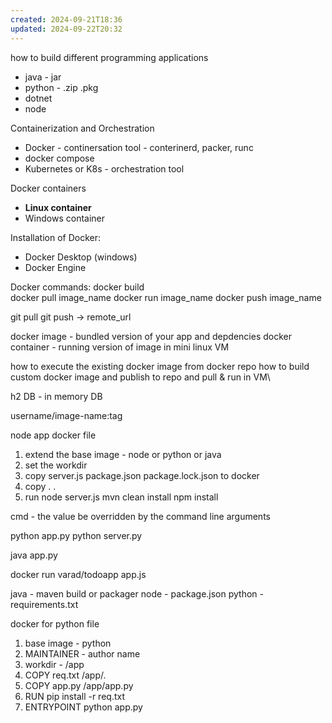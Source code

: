 ```yaml
---
created: 2024-09-21T18:36
updated: 2024-09-22T20:32
---
```



how to build different programming applications
-  java - jar
- python - .zip .pkg
- dotnet
- node

Containerization and Orchestration
-  Docker - continersation tool - conterinerd, packer, runc
- docker compose
- Kubernetes or K8s - orchestration tool

Docker containers
- **Linux container**
- Windows container

Installation of Docker:
- Docker Desktop (windows)
- Docker Engine

Docker commands:
docker build  
docker pull image_name
docker run image_name
docker push image_name

git pull
git push -> remote_url


docker image - bundled version of your app and depdencies
docker container - running version of image in mini linux VM

how to execute the existing docker image from docker repo
how to build custom docker image and publish to repo and pull & run in VM\


h2 DB - in memory DB

username/image-name:tag

node app docker file

1. extend the base image - node or python or java
2. set the workdir
3. copy server.js package.json package.lock.json to docker
4. copy . .
5. run node server.js
mvn clean install 
npm install 

cmd - the value be overridden by the command line arguments

python app.py
python server.py

java app.py

docker run varad/todoapp  app.js

java - maven build or packager
node - package.json
python - requirements.txt

docker for python file
1. base image - python
2. MAINTAINER - author name
3. workdir - /app
4. COPY req.txt     /app/.
5. COPY app.py    /app/app.py 
6. RUN pip install -r req.txt
7. ENTRYPOINT python app.py

